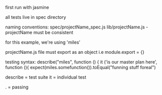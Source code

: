 first run with jasmine

all tests live in spec directory

naming conventions:
  spec/projectName_spec.js
  lib/projectName.js
  -projectName must be consistent

for this example, we're using 'miles'

projectName.js file must export as an object
  i.e module.export = {}

testing syntax:
describe("miles", function () {
  it ('is our master plan here', function (){
    expect(miles.somefunction()).toEqual("funning stuff foreal")

describe = test suite
it = individual test

. = passing
